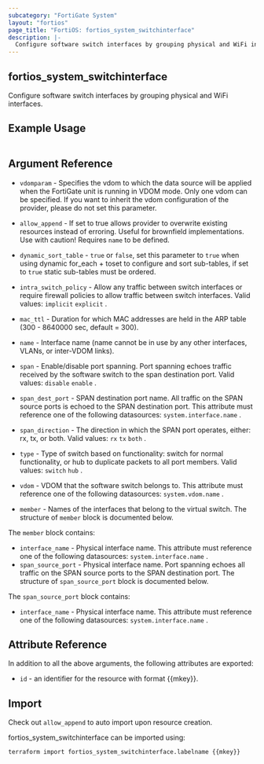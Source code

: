 ```yaml
---
subcategory: "FortiGate System"
layout: "fortios"
page_title: "FortiOS: fortios_system_switchinterface"
description: |-
  Configure software switch interfaces by grouping physical and WiFi interfaces.
---
```


## fortios_system_switchinterface
Configure software switch interfaces by grouping physical and WiFi interfaces.

## Example Usage

```hcl

```

## Argument Reference
* `vdomparam` - Specifies the vdom to which the data source will be applied when the FortiGate unit is running in VDOM mode. Only one vdom can be specified. If you want to inherit the vdom configuration of the provider, please do not set this parameter.
* `allow_append` - If set to true allows provider to overwrite existing resources instead of erroring. Useful for brownfield implementations. Use with caution! Requires `name` to be defined.
* `dynamic_sort_table` - `true` or `false`, set this parameter to `true` when using dynamic for_each + toset to configure and sort sub-tables, if set to `true` static sub-tables must be ordered.

* `intra_switch_policy` - Allow any traffic between switch interfaces or require firewall policies to allow traffic between switch interfaces. Valid values: `implicit` `explicit` .
* `mac_ttl` - Duration for which MAC addresses are held in the ARP table (300 - 8640000 sec, default = 300).
* `name` - Interface name (name cannot be in use by any other interfaces, VLANs, or inter-VDOM links).
* `span` - Enable/disable port spanning. Port spanning echoes traffic received by the software switch to the span destination port. Valid values: `disable` `enable` .
* `span_dest_port` - SPAN destination port name. All traffic on the SPAN source ports is echoed to the SPAN destination port. This attribute must reference one of the following datasources: `system.interface.name` .
* `span_direction` - The direction in which the SPAN port operates, either: rx, tx, or both. Valid values: `rx` `tx` `both` .
* `type` - Type of switch based on functionality: switch for normal functionality, or hub to duplicate packets to all port members. Valid values: `switch` `hub` .
* `vdom` - VDOM that the software switch belongs to. This attribute must reference one of the following datasources: `system.vdom.name` .
* `member` - Names of the interfaces that belong to the virtual switch. The structure of `member` block is documented below.

The `member` block contains:

* `interface_name` - Physical interface name. This attribute must reference one of the following datasources: `system.interface.name` .
* `span_source_port` - Physical interface name. Port spanning echoes all traffic on the SPAN source ports to the SPAN destination port. The structure of `span_source_port` block is documented below.

The `span_source_port` block contains:

* `interface_name` - Physical interface name. This attribute must reference one of the following datasources: `system.interface.name` .

## Attribute Reference

In addition to all the above arguments, the following attributes are exported:
* `id` - an identifier for the resource with format {{mkey}}.

## Import

Check out `allow_append` to auto import upon resource creation.

fortios_system_switchinterface can be imported using:
```sh
terraform import fortios_system_switchinterface.labelname {{mkey}}
```
